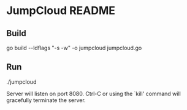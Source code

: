 JumpCloud README
================

## Build

go build --ldflags "-s -w" -o jumpcloud jumpcloud.go

## Run

./jumpcloud

Server will listen on port 8080. Ctrl-C or using the `kill' command will gracefully
terminate the server.
